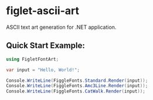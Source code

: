 # figlet-ascii-art
ASCII text art generation for .NET application.

## Quick Start Example:

```C#
using FigletFontArt;

var input = "Hello, World!";

Console.WriteLine(FiggleFonts.Standard.Render(input));
Console.WriteLine(FiggleFonts.Amc3Line.Render(input));
Console.WriteLine(FiggleFonts.CatWalk.Render(input));

```
